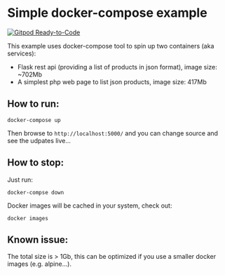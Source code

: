 # Simple docker-compose example

[![Gitpod Ready-to-Code](https://img.shields.io/badge/Gitpod-Ready--to--Code-blue?logo=gitpod)](https://gitpod.io/#https://github.com/bitsnaps/hello-docker-compose)


This example uses docker-compose tool to spin up two containers (aka services):
- Flask rest api (providing a list of products in json format), image size: ~702Mb
- A simplest php web page to list json products, image size: 417Mb

## How to run:
```
docker-compose up
```
Then browse to `http://localhost:5000/` and you can change source and see the udpates live...

## How to stop:
Just run:
```
docker-compse down
```
Docker images will be cached in your system, check out:
```
docker images
```
## Known issue:
The total size is > 1Gb, this can be optimized if you use a smaller docker images (e.g. alpine...).

